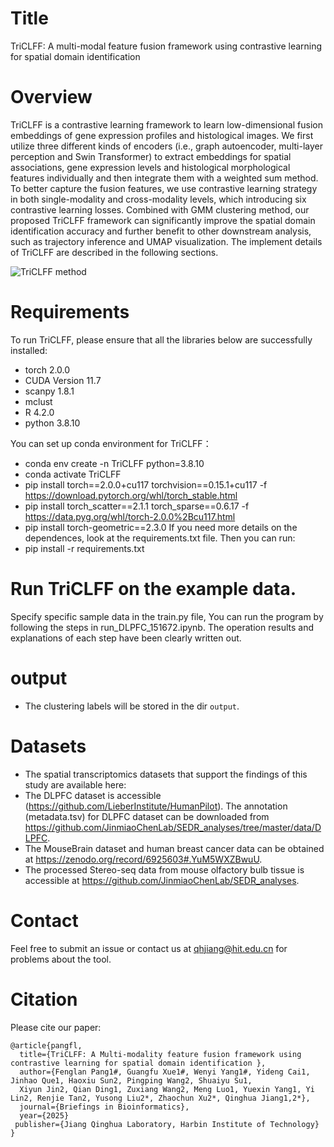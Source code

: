 # Title
TriCLFF: A multi-modal feature fusion framework using contrastive learning for spatial domain identification

# Overview
TriCLFF is a contrastive learning framework to learn low-dimensional fusion embeddings of gene expression profiles and histological images. We first utilize three different kinds of encoders (i.e., graph autoencoder, multi-layer perception and Swin Transformer) to extract embeddings for spatial associations, gene expression levels and histological morphological features individually and then integrate them with a weighted sum method. To better capture the fusion features, we use contrastive learning strategy in both single-modality and cross-modality levels, which introducing six contrastive learning losses. Combined with GMM clustering method, our proposed TriCLFF framework can significantly improve the spatial domain identification accuracy and further benefit to other downstream analysis, such as trajectory inference and UMAP visualization. The implement details of TriCLFF are described in the following sections.

![TriCLFF method](TriCLFF_new.bmp)

# Requirements
To run TriCLFF, please ensure that all the libraries below are successfully installed:
- torch 2.0.0
- CUDA Version 11.7
- scanpy 1.8.1
- mclust
- R 4.2.0
- python 3.8.10

You can set up conda environment for TriCLFF：
- conda env create -n TriCLFF python=3.8.10
- conda activate TriCLFF
- pip install torch==2.0.0+cu117 torchvision==0.15.1+cu117 -f https://download.pytorch.org/whl/torch_stable.html
- pip install torch_scatter==2.1.1 torch_sparse==0.6.17 -f https://data.pyg.org/whl/torch-2.0.0%2Bcu117.html
- pip install torch-geometric==2.3.0
If you need more details on the dependences, look at the requirements.txt file.
Then you can run:
- pip install -r requirements.txt

# Run TriCLFF on the example data.
Specify specific sample data in the train.py file, You can run the program by following the steps in run_DLPFC_151672.ipynb.
The operation results and explanations of each step have been clearly written out.
# output
- The clustering labels will be stored in the dir `output`. 
# Datasets
- The spatial transcriptomics datasets that support the findings of this study are available here:
- The DLPFC dataset is accessible (https://github.com/LieberInstitute/HumanPilot). The annotation (metadata.tsv) for DLPFC dataset can be downloaded from 
https://github.com/JinmiaoChenLab/SEDR_analyses/tree/master/data/DLPFC.
- The MouseBrain dataset and human breast cancer data can be obtained at https://zenodo.org/record/6925603#.YuM5WXZBwuU. 
- The processed Stereo-seq data from mouse olfactory bulb tissue is accessible at https://github.com/JinmiaoChenLab/SEDR_analyses.
# Contact
Feel free to submit an issue or contact us at qhjiang@hit.edu.cn for problems about the tool.
# Citation
Please cite our paper:
```
@article{pangfl,
  title={TriCLFF: A Multi-modality feature fusion framework using contrastive learning for spatial domain identification },
  author={Fenglan Pang1#, Guangfu Xue1#, Wenyi Yang1#, Yideng Cai1, Jinhao Que1, Haoxiu Sun2, Pingping Wang2, Shuaiyu Su1, 
  Xiyun Jin2, Qian Ding1, Zuxiang Wang2, Meng Luo1, Yuexin Yang1, Yi Lin2, Renjie Tan2, Yusong Liu2*, Zhaochun Xu2*, Qinghua Jiang1,2*},
  journal={Briefings in Bioinformatics},
  year={2025}
 publisher={Jiang Qinghua Laboratory, Harbin Institute of Technology}
}
```

